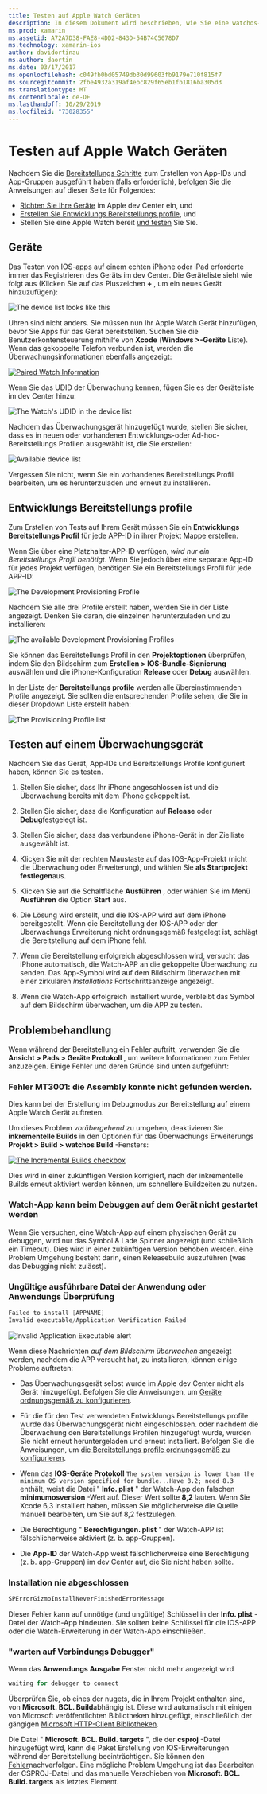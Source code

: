 ```yaml
---
title: Testen auf Apple Watch Geräten
description: In diesem Dokument wird beschrieben, wie Sie eine watchos-App bereitstellen, die mit xamarin erstellt wurde, um eine tatsächliche Apple Watch zu testen Es werden Geräte, Bereitstellungs Profile und Tests erläutert, und es werden einige Tipps zur Problembehandlung bereitgestellt.
ms.prod: xamarin
ms.assetid: A72A7D38-FAE8-4DD2-843D-54B74C5078D7
ms.technology: xamarin-ios
author: davidortinau
ms.author: daortin
ms.date: 03/17/2017
ms.openlocfilehash: c049fb0bd05749db30d99603fb9179e710f815f7
ms.sourcegitcommit: 2fbe4932a319af4ebc829f65eb1fb1816ba305d3
ms.translationtype: MT
ms.contentlocale: de-DE
ms.lasthandoff: 10/29/2019
ms.locfileid: "73028355"
---
```

# <a name="testing-on-apple-watch-devices"></a>Testen auf Apple Watch Geräten

Nachdem Sie die [Bereitstellungs Schritte](~/ios/watchos/deploy-test/index.md) zum Erstellen von App-IDs und App-Gruppen ausgeführt haben (falls erforderlich), befolgen Sie die Anweisungen auf dieser Seite für Folgendes:

- [Richten Sie Ihre Geräte](#devices) im Apple dev Center ein, und
- [Erstellen Sie Entwicklungs Bereitstellungs profile](#profiles), und
- Stellen Sie eine Apple Watch bereit [und testen](#testing) Sie Sie.

<a name="devices" />

## <a name="devices"></a>Geräte

Das Testen von IOS-apps auf einem echten iPhone oder iPad erforderte immer das Registrieren des Geräts im dev Center. Die Geräteliste sieht wie folgt aus (Klicken Sie auf das Pluszeichen **+** , um ein neues Gerät hinzuzufügen):

![](device-images/devices-sml.png "The device list looks like this")

Uhren sind nicht anders. Sie müssen nun Ihr Apple Watch Gerät hinzufügen, bevor Sie Apps für das Gerät bereitstellen. Suchen Sie die Benutzerkontensteuerung mithilfe von **Xcode** (**Windows >-Geräte** Liste). Wenn das gekoppelte Telefon verbunden ist, werden die Überwachungsinformationen ebenfalls angezeigt:

[![](device-images/xcode-devices-sml.png "Paired Watch Information")](device-images/xcode-devices.png#lightbox)

Wenn Sie das UDID der Überwachung kennen, fügen Sie es der Geräteliste im dev Center hinzu:

![](device-images/devices-watch-sml.png "The Watch's UDID in the device list")

Nachdem das Überwachungsgerät hinzugefügt wurde, stellen Sie sicher, dass es in neuen oder vorhandenen Entwicklungs-oder Ad-hoc-Bereitstellungs Profilen ausgewählt ist, die Sie erstellen:

![](device-images/devices-provisioning.png "Available device list")

Vergessen Sie nicht, wenn Sie ein vorhandenes Bereitstellungs Profil bearbeiten, um es herunterzuladen und erneut zu installieren.

<a name="profiles" />

## <a name="development-provisioning-profiles"></a>Entwicklungs Bereitstellungs profile

Zum Erstellen von Tests auf Ihrem Gerät müssen Sie ein **Entwicklungs Bereitstellungs Profil** für jede APP-ID in ihrer Projekt Mappe erstellen.

Wenn Sie über eine Platzhalter-APP-ID verfügen, *wird nur ein Bereitstellungs Profil benötigt*. Wenn Sie jedoch über eine separate App-ID für jedes Projekt verfügen, benötigen Sie ein Bereitstellungs Profil für jede APP-ID:

![](device-images/provisioningprofile-development.png "The Development Provisioning Profile")

Nachdem Sie alle drei Profile erstellt haben, werden Sie in der Liste angezeigt. Denken Sie daran, die einzelnen herunterzuladen und zu installieren:

![](device-images/provisioningprofiles.png "The available Development Provisioning Profiles")

Sie können das Bereitstellungs Profil in den **Projektoptionen** überprüfen, indem Sie den Bildschirm zum **Erstellen > IOS-Bundle-Signierung** auswählen und die iPhone-Konfiguration **Release** oder **Debug** auswählen.

In der Liste der **Bereitstellungs profile** werden alle übereinstimmenden Profile angezeigt. Sie sollten die entsprechenden Profile sehen, die Sie in dieser Dropdown Liste erstellt haben:

![](device-images/options-selectprofile.png "The Provisioning Profile list")

<a name="testing" />

## <a name="testing-on-a-watch-device"></a>Testen auf einem Überwachungsgerät

Nachdem Sie das Gerät, App-IDs und Bereitstellungs Profile konfiguriert haben, können Sie es testen.

1. Stellen Sie sicher, dass Ihr iPhone angeschlossen ist und die Überwachung bereits mit dem iPhone gekoppelt ist.

2. Stellen Sie sicher, dass die Konfiguration auf **Release** oder **Debug**festgelegt ist.

3. Stellen Sie sicher, dass das verbundene iPhone-Gerät in der Zielliste ausgewählt ist.

4. Klicken Sie mit der rechten Maustaste auf das IOS-App-Projekt (nicht die Überwachung oder Erweiterung), und wählen Sie **als Startprojekt festlegen**aus.

5. Klicken Sie auf die Schaltfläche **Ausführen** , oder wählen Sie im Menü **Ausführen** die Option **Start** aus.

6. Die Lösung wird erstellt, und die IOS-APP wird auf dem iPhone bereitgestellt.
  Wenn die Bereitstellung der IOS-APP oder der Überwachungs Erweiterung nicht ordnungsgemäß festgelegt ist, schlägt die Bereitstellung auf dem iPhone fehl.

7. Wenn die Bereitstellung erfolgreich abgeschlossen wird, versucht das iPhone automatisch, die Watch-APP an die gekoppelte Überwachung zu senden. Das App-Symbol wird auf dem Bildschirm überwachen mit einer zirkulären *Installations* Fortschrittsanzeige angezeigt.

8. Wenn die Watch-App erfolgreich installiert wurde, verbleibt das Symbol auf dem Bildschirm überwachen, um die APP zu testen.

## <a name="troubleshooting"></a>Problembehandlung

Wenn während der Bereitstellung ein Fehler auftritt, verwenden Sie die **Ansicht > Pads > Geräte Protokoll** , um weitere Informationen zum Fehler anzuzeigen. Einige Fehler und deren Gründe sind unten aufgeführt:

### <a name="error-mt3001-could-not-aot-the-assembly"></a>Fehler MT3001: die Assembly konnte nicht gefunden werden.

Dies kann bei der Erstellung im Debugmodus zur Bereitstellung auf einem Apple Watch Gerät auftreten.

Um dieses Problem *vorübergehend* zu umgehen, deaktivieren Sie **inkrementelle Builds** in den Optionen für das Überwachungs Erweiterungs **Projekt > Build > watchos Build** -Fensters:

[![](device-images/disable-incremental-sml.png "The Incremental Builds checkbox")](device-images/disable-incremental.png#lightbox)

Dies wird in einer zukünftigen Version korrigiert, nach der inkrementelle Builds erneut aktiviert werden können, um schnellere Buildzeiten zu nutzen.

### <a name="watch-app-fails-to-start-while-debugging-on-device"></a>Watch-App kann beim Debuggen auf dem Gerät nicht gestartet werden

Wenn Sie versuchen, eine Watch-App auf einem physischen Gerät zu debuggen, wird nur das Symbol & Lade Spinner angezeigt (und schließlich ein Timeout). Dies wird in einer zukünftigen Version behoben werden. eine Problem Umgehung besteht darin, einen Releasebuild auszuführen (was das Debugging nicht zulässt).

### <a name="invalid-application-executable-or-application-verification-failed"></a>Ungültige ausführbare Datei der Anwendung oder Anwendungs Überprüfung

```csharp
Failed to install [APPNAME]
Invalid executable/Application Verification Failed
```

![](device-images/invalid-application-executable.png "Invalid Application Executable alert")

Wenn diese Nachrichten *auf dem Bildschirm überwachen* angezeigt werden, nachdem die APP versucht hat, zu installieren, können einige Probleme auftreten:

- Das Überwachungsgerät selbst wurde im Apple dev Center nicht als Gerät hinzugefügt. Befolgen Sie die Anweisungen, um [Geräte ordnungsgemäß zu konfigurieren](#devices).

- Für die für den Test verwendeten Entwicklungs Bereitstellungs profile wurde das Überwachungsgerät nicht eingeschlossen. oder nachdem die Überwachung den Bereitstellungs Profilen hinzugefügt wurde, wurden Sie nicht erneut heruntergeladen und erneut installiert. Befolgen Sie die Anweisungen, um [die Bereitstellungs profile ordnungsgemäß zu konfigurieren](#profiles).

- Wenn das **IOS-Geräte Protokoll** `The system version is lower than the minimum OS version specified for bundle...Have 8.2; need 8.3` enthält, weist die Datei " **Info. plist** " der Watch-App den falschen **minimumosversion** -Wert auf.
  Dieser Wert sollte **8,2** lauten. Wenn Sie Xcode 6,3 installiert haben, müssen Sie möglicherweise die Quelle manuell bearbeiten, um Sie auf 8,2 festzulegen.

- Die Berechtigung " **Berechtigungen. plist** " der Watch-APP ist fälschlicherweise aktiviert (z. b. app-Gruppen).

- Die **App-ID** der Watch-App weist fälschlicherweise eine Berechtigung (z. b. app-Gruppen) im dev Center auf, die Sie nicht haben sollte.

### <a name="install-never-finished"></a>Installation nie abgeschlossen

```csharp
SPErrorGizmoInstallNeverFinishedErrorMessage
```

Dieser Fehler kann auf unnötige (und ungültige) Schlüssel in der **Info. plist** -Datei der Watch-App hindeuten. Sie sollten keine Schlüssel für die IOS-APP oder die Watch-Erweiterung in der Watch-App einschließen.

<!--eg. NSLocationAlwaysUsageDescription -->

### <a name="waiting-for-debugger-to-connect"></a>"warten auf Verbindungs Debugger"

Wenn das **Anwendungs Ausgabe** Fenster nicht mehr angezeigt wird

```csharp
waiting for debugger to connect
```

Überprüfen Sie, ob eines der nugets, die in Ihrem Projekt enthalten sind, von **Microsoft. BCL. Build**abhängig ist. Diese wird automatisch mit einigen von Microsoft veröffentlichten Bibliotheken hinzugefügt, einschließlich der gängigen [Microsoft HTTP-Client Bibliotheken](https://www.nuget.org/packages/Microsoft.Net.Http/).

Die Datei " **Microsoft. BCL. Build. targets** ", die der **csproj** -Datei hinzugefügt wird, kann die Paket Erstellung von IOS-Erweiterungen während der Bereitstellung beeinträchtigen. Sie können den [Fehler](https://bugzilla.xamarin.com/show_bug.cgi?id=29912)nachverfolgen.
Eine mögliche Problem Umgehung ist das Bearbeiten der CSPROJ-Datei und das manuelle Verschieben von **Microsoft. BCL. Build. targets** als letztes Element.
